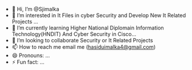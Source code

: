 - 👋 Hi, I’m @Sjimalka
- 👀 I’m interested in  It Files in cyber Security and Develop New It Related Projects ...
- 🌱 I’m currently learning Higher National Diplomain Information Technology(HNDIT) And Cyber Security in Cisco...
- 💞️ I’m looking to collaborate Security or It Related Projects
- 📫 How to reach me email me (hasiduimalka4@gmail.com)
- 😄 Pronouns: ...
- ⚡ Fun fact: ...

<!---
Sjimalka/Sjimalka is a ✨ special ✨ repository because its `README.md` (this file) appears on your GitHub profile.
You can click the Preview link to take a look at your changes.
--->
